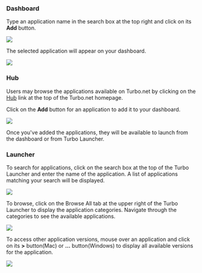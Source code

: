 ### Dashboard

Type an application name in the search box at the top right and click on its **Add** button.

![](/docs/getting_started/find_applications/adding-an-applicatino-to-your-dashboard-via-search-1.png)

The selected application will appear on your dashboard.

![](/docs/getting_started/find_applications/adding-an-applicatino-to-your-dashboard-via-search-2.png)

### Hub

Users may browse the applications available on Turbo.net by clicking on the [Hub](https://turbo.net/hub) link at the top of the Turbo.net homepage.

Click on the **Add** button for an application to add it to your dashboard.

![](/docs/getting_started/find_applications/browsing-applications-on-the-turbo.net-hub-1.png)

Once you've added the applications, they will be available to launch from the dashboard or from Turbo Launcher.

### Launcher

To search for applications, click on the search box at the top of the Turbo Launcher and enter the name of the application. A list of applications matching your search will be displayed.

![](/docs/getting_started/find_applications/search-mac.png)

To browse, click on the Browse All tab at the upper right of the Turbo Launcher to display the application categories. Navigate through the categories to see the available applications.

![](/docs/getting_started/find_applications/browse-mac.png)

To access other application versions, mouse over an application and click on its **>** button(Mac) or **...** button(Windows) to display all available versions for the application.

![](/docs/getting_started/find_applications/versions-mac.png)
